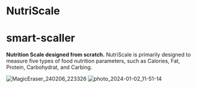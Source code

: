 # NutriScale 
# smart-scaller

**Nutrition Scale designed from scratch.** NutriScale is primarily designed to measure five types of food nutrition parameters, such as Calories, Fat, Protein, Carbohydrat, and Carbing.

![MagicEraser_240206_223326](https://github.com/firmiton-code/smart-scaller/assets/75991391/b8565aea-b6f1-466f-b456-17622f208d94)
![photo_2024-01-02_11-51-14](https://github.com/firmiton-code/smart-scaller/assets/75991391/33677d6c-4593-41e9-aab3-265d1707c080)
